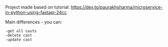 Project made based on tutorial: https://dev.to/paurakhsharma/microservice-in-python-using-fastapi-24cc

Main differences - you can:

    -get all casts 
    -delete cast 
    -update cast